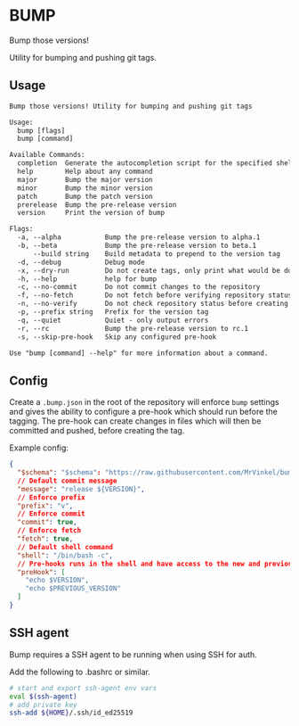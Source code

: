 # BUMP

Bump those versions!

Utility for bumping and pushing git tags.

## Usage

```txt
Bump those versions! Utility for bumping and pushing git tags

Usage:
  bump [flags]
  bump [command]

Available Commands:
  completion  Generate the autocompletion script for the specified shell
  help        Help about any command
  major       Bump the major version
  minor       Bump the minor version
  patch       Bump the patch version
  prerelease  Bump the pre-release version
  version     Print the version of bump

Flags:
  -a, --alpha           Bump the pre-release version to alpha.1
  -b, --beta            Bump the pre-release version to beta.1
      --build string    Build metadata to prepend to the version tag
  -d, --debug           Debug mode
  -x, --dry-run         Do not create tags, only print what would be done
  -h, --help            help for bump
  -c, --no-commit       Do not commit changes to the repository
  -f, --no-fetch        Do not fetch before verifying repository status
  -n, --no-verify       Do not check repository status before creating tags
  -p, --prefix string   Prefix for the version tag
  -q, --quiet           Quiet - only output errors
  -r, --rc              Bump the pre-release version to rc.1
  -s, --skip-pre-hook   Skip any configured pre-hook

Use "bump [command] --help" for more information about a command.
```

## Config

Create a `.bump.json` in the root of the repository will enforce `bump` settings and gives the ability to configure a pre-hook which should run before the tagging. The pre-hook can create changes in files which will then be committed and pushed, before creating the tag.

Example config:

```json
{
  "$schema": "$schema": "https://raw.githubusercontent.com/MrVinkel/bump/refs/tags/v0.3.0/bump.schema.json",
  // Default commit message
  "message": "release ${VERSION}",
  // Enforce prefix
  "prefix": "v",
  // Enforce commit
  "commit": true,
  // Enforce fetch
  "fetch": true,
  // Default shell command
  "shell": "/bin/bash -c",
  // Pre-hooks runs in the shell and have access to the new and previous version env vars
  "preHook": [
    "echo $VERSION",
    "echo $PREVIOUS_VERSION"
  ]
}
```

## SSH agent

Bump requires a SSH agent to be running when using SSH for auth.

Add the following to .bashrc or similar.

```bash
# start and export ssh-agent env vars
eval $(ssh-agent)
# add private key
ssh-add ${HOME}/.ssh/id_ed25519
```
